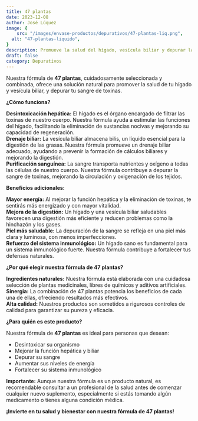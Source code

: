 ```yaml
---
title: 47 plantas
date: 2023-12-08
author: José Lúquez
image: {
 	src: "/images/envase-productos/depurativos/47-plantas-liq.png",
  alt: "47-plantas-liquido",
}
description: Promueve la salud del hígado, vesícula biliar y depurar la sangre de toxinas
draft: false
category: Depurativos
---
```


Nuestra fórmula de **47 plantas**, cuidadosamente seleccionada y combinada, ofrece una solución natural para promover la salud de tu hígado y vesícula biliar, y depurar tu sangre de toxinas.

**¿Cómo funciona?**

**Desintoxicación hepática:** El hígado es el órgano encargado de filtrar las toxinas de nuestro cuerpo. Nuestra fórmula ayuda a estimular las funciones del hígado, facilitando la eliminación de sustancias nocivas y mejorando su capacidad de regeneración.   
**Drenaje biliar:** La vesícula biliar almacena bilis, un líquido esencial para la digestión de las grasas. Nuestra fórmula promueve un drenaje biliar adecuado, ayudando a prevenir la formación de cálculos biliares y mejorando la digestión.   
**Purificación sanguínea:** La sangre transporta nutrientes y oxígeno a todas las células de nuestro cuerpo. Nuestra fórmula contribuye a depurar la sangre de toxinas, mejorando la circulación y oxigenación de los tejidos.   

**Beneficios adicionales:**

**Mayor energía:** Al mejorar la función hepática y la eliminación de toxinas, te sentirás más energizado y con mayor vitalidad.   
**Mejora de la digestión:** Un hígado y una vesícula biliar saludables favorecen una digestión más eficiente y reducen problemas como la hinchazón y los gases.   
**Piel más saludable:** La depuración de la sangre se refleja en una piel más clara y luminosa, con menos imperfecciones.   
**Refuerzo del sistema inmunológico:** Un hígado sano es fundamental para un sistema inmunológico fuerte. Nuestra fórmula contribuye a fortalecer tus defensas naturales.   

**¿Por qué elegir nuestra fórmula de 47 plantas?**

**Ingredientes naturales:** Nuestra fórmula está elaborada con una cuidadosa selección de plantas medicinales, libres de químicos y aditivos artificiales.   
**Sinergia:** La combinación de 47 plantas potencia los beneficios de cada una de ellas, ofreciendo resultados más efectivos.   
**Alta calidad:** Nuestros productos son sometidos a rigurosos controles de calidad para garantizar su pureza y eficacia.   

**¿Para quién es este producto?**

Nuestra fórmula de **47 plantas** es ideal para personas que desean:

- Desintoxicar su organismo
- Mejorar la función hepática y biliar
- Depurar su sangre
- Aumentar sus niveles de energía
- Fortalecer su sistema inmunológico

**Importante:** Aunque nuestra fórmula es un producto natural, es recomendable consultar a un profesional de la salud antes de comenzar cualquier nuevo suplemento, especialmente si estás tomando algún medicamento o tienes alguna condición médica.

**¡Invierte en tu salud y bienestar con nuestra fórmula de 47 plantas!**